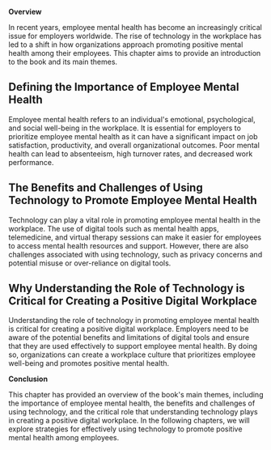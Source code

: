 
**Overview**

In recent years, employee mental health has become an increasingly critical issue for employers worldwide. The rise of technology in the workplace has led to a shift in how organizations approach promoting positive mental health among their employees. This chapter aims to provide an introduction to the book and its main themes.

Defining the Importance of Employee Mental Health
-------------------------------------------------

Employee mental health refers to an individual's emotional, psychological, and social well-being in the workplace. It is essential for employers to prioritize employee mental health as it can have a significant impact on job satisfaction, productivity, and overall organizational outcomes. Poor mental health can lead to absenteeism, high turnover rates, and decreased work performance.

The Benefits and Challenges of Using Technology to Promote Employee Mental Health
---------------------------------------------------------------------------------

Technology can play a vital role in promoting employee mental health in the workplace. The use of digital tools such as mental health apps, telemedicine, and virtual therapy sessions can make it easier for employees to access mental health resources and support. However, there are also challenges associated with using technology, such as privacy concerns and potential misuse or over-reliance on digital tools.

Why Understanding the Role of Technology is Critical for Creating a Positive Digital Workplace
----------------------------------------------------------------------------------------------

Understanding the role of technology in promoting employee mental health is critical for creating a positive digital workplace. Employers need to be aware of the potential benefits and limitations of digital tools and ensure that they are used effectively to support employee mental health. By doing so, organizations can create a workplace culture that prioritizes employee well-being and promotes positive mental health.

**Conclusion**

This chapter has provided an overview of the book's main themes, including the importance of employee mental health, the benefits and challenges of using technology, and the critical role that understanding technology plays in creating a positive digital workplace. In the following chapters, we will explore strategies for effectively using technology to promote positive mental health among employees.
